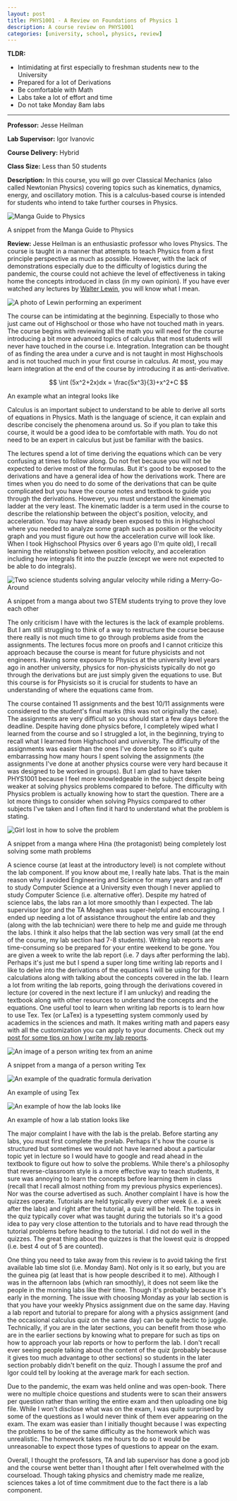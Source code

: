 ```yaml
---
layout: post
title: PHYS1001 - A Review on Foundations of Physics 1
description: A course review on PHYS1001
categories: [university, school, physics, review]
---
```


**TLDR:**
* Intimidating at first especially to freshman students new to the University
* Prepared for a lot of Derivations
* Be comfortable with Math
* Labs take a lot of effort and time
* Do not take Monday 8am labs

---

**Professor:**  Jesse Heilman                                                      
                                                                                
**Lab Supervisor:**  Igor Ivanovic                                                 
                                                                                
**Course Delivery:**  Hybrid                                                       
                                                                                
**Class Size:**  Less than 50 students                                             
                                                                                
**Description:**  In this course, you will go over Classical Mechanics (also called 
Newtonian Physics) covering topics such as kinematics, dynamics, energy, and oscillatory motion.
This is a calculus-based course is intended for students who intend to take further courses in Physics.

![Manga Guide to Physics](https://images-na.ssl-images-amazon.com/images/I/91t60oIC+YS.jpg)
<!-- if Amazon image link broken, use "assets/math-physics/manga-guide-physics-example.jpg"-->
<div class = "caption">A snippet from the Manga Guide to Physics</div>     


**Review:**
Jesse Heilman is an enthusiastic professor who loves Physics. The course is taught in a manner that attempts 
to teach Physics from a first principle perspective as much as possible. However, with the lack of demonstrations 
especially due to the difficulty of logistics during the pandemic, the course could not achieve the level of 
effectiveness in taking home the concepts introduced in class (in my own opinion). If you have ever watched 
any lectures by [Walter Lewin](https://www.youtube.com/channel/UCiEHVhv0SBMpP75JbzJShqw), you will know what I mean.

![A photo of Lewin performing an experiment](https://live.staticflickr.com/3518/5734080882_75980d4735_b.jpg)

The course can be intimidating at the beginning. Especially to those who just came out of Highschool or those who have not touched math in years.
The course begins with reviewing all the math you will need for the course introducing a bit more advanced topics of calculus that most students 
will never have touched in the course i.e. Integration. Integration can be thought of as finding the area under a curve and is not taught in most 
Highschools and is not touched much in your first course in calculus. At most, you may learn integration at the end of the course by introducing it as 
anti-derivative.

$$
\int (5x^2+2x)dx = \frac{5x^3}{3}+x^2+C
$$

<div class = "caption">An example what an integral looks like</div>

Calculus is an important subject to understand to be able to derive all sorts of equations in Physics. Math is the language of science, it can explain 
and describe concisely the phenomena around us. So if you plan to take this course, it would be a good idea to be comfortable with math. You do not need 
to be an expert in calculus but just be familiar with the basics.

The lectures spend a lot of time deriving the equations which can be very confusing at times to follow along. Do not fret because you will not be 
expected to derive most of the formulas. But it's good to be exposed to the derivations and have a general idea of how the derivations work. There are times 
when you do need to do some of the derivations that can be quite complicated but you have the course notes and textbook to guide you through the derivations. However, you must 
understand the kinematic ladder at the very least. The kinematic ladder is a term used in the course to describe the relationship between the object's position, velocity, and acceleration. 
You may have already been exposed to this in Highschool where you needed to analyze some graph such as position or the velocity graph and you must figure out how the acceleration curve will look like. 
When I took Highschool Physics over 6 years ago (I'm quite old), 
I recall learning the relationship between position velocity, and acceleration including how integrals fit into the puzzle (except we were not expected to be able to do integrals).

![Two science students solving angular velocity while riding a Merry-Go-Around](../assets/math-physics/physics-manga-1.png)
<div class = "caption">A snippet from a manga about two STEM students trying to prove they love each other</div>     


The only criticism I have with the lectures is the lack of example problems. But I am still struggling to think of a way to restructure the course because there really is not much time to go through problems 
aside from the assignments. The lectures focus more on proofs and I cannot criticize this approach because the course is meant for future physicists and not engineers. Having some exposure to Physics at the university level years ago 
in another university, physics for non-physicists typically do not go through the derivations but are just simply given the equations to use. 
But this course is for Physicists so it is crucial for students to have an understanding of where the equations came from.

The course contained 11 assignments and the best 10/11 assignments were considered to the student's final marks (this was not originally the case). The assignments are very difficult so you should start a few days before the deadline. 
Despite having done physics before, I completely wiped what I learned from the course and so I struggled a lot, in the beginning, trying to recall what I learned from Highschool and university. The difficulty of the assignments was 
easier than the ones I've done before so it's quite embarrassing how many hours I spent solving the assignments (the assignments I've done at another physics course were very hard because it was designed to be worked in groups). 
But I am glad to have taken PHYS1001 because I feel more knowledgeable in the subject despite being weaker at solving physics problems compared to before. The difficulty with Physics problem is actually knowing how to start the 
question. There are a lot more things to consider when solving Physics compared to other subjects I've taken and I often find it hard to understand what the problem is stating.

![Girl lost in how to solve the problem](../assets/math-physics/math-confused.png)
<div class = "caption">A snippet from a manga where Hina (the protagonist) being completely lost solving some math problems</div> 


A science course (at least at the introductory level) is not complete without the lab component. If you know about me, I really hate labs. That is the main reason why I avoided Engineering and Science for many years and ran off 
to study Computer Science at a University even though I never applied to study Computer Science (i.e. alternative offer). Despite my hatred of science labs, the labs ran a lot more smoothly than I expected. The lab supervisor Igor and the TA 
Meaghen was super-helpful and encouraging. I ended up needing a lot of assistance throughout the entire lab and they (along with the lab technician) were there to help me and guide me through the labs. I think it also helps that 
the lab section was very small (at the end of the course, my lab section had 7-8 students). Writing lab reports are time-consuming so be prepared for your entire weekend to be gone. 
You are given a week to write the lab report (i.e. 7 days after performing the lab). Perhaps it's just me but I spend a super long time 
writing lab reports and I like to delve into the derivations of the equations I will be using for the calculations along with talking about the concepts covered in the lab. I learn a lot from writing the lab reports, going through the 
derivations covered in lecture (or covered in the next lecture if I am unlucky) and reading the textbook along with other resources to understand the concepts and the equations. One useful tool to learn when writing lab reports 
is to learn how to use Tex. Tex (or LaTex) is a typesetting system commonly used by academics in the sciences and math. It makes writing math and papers easy with all the customization you can apply to your documents. Check out my 
[post for some tips on how I write my lab reports](../lab-tex).

![An image of a person writing tex from an anime](../assets/math-physics/tex-anime1.png)

<div class = "caption">A snippet from a manga of a person writing Tex</div>             

![An example of the quadratic formula derivation](../assets/math-physics/tex-example.png)

<div class = "caption">An example of using Tex</div>             

![An example of how the lab looks like](../assets/math-physics/phys1001-appa-example.jpg)

<div class = "caption">An example of how a lab station looks like</div>                            


The major complaint I have with the lab is the prelab. Before starting any labs, you must first complete the prelab. Perhaps it's how the course is structured but sometimes we would not have learned about a particular topic yet in lecture 
so I would have to google and read ahead in the textbook to figure out how to solve the problems. While there's a philosophy that reverse-classroom style is a more effective way to teach students, it sure was annoying to learn the 
concepts before learning them in class (recall that I recall almost nothing from my previous physics experiences). Nor was the course advertised as such. Another complaint I have is how the quizzes operate. Tutorials are held 
typically every other week (i.e. a week after the labs) and right after the tutorial, a quiz will be held. The topics in the quiz typically cover what was taught during the tutorials so it's a good idea to pay very close attention 
to the tutorials and to have read through the tutorial problems before heading to the tutorial. I did not do well in the quizzes. The great thing about the quizzes is that the lowest quiz is dropped (i.e. best 4 out of 5 are counted). 

One thing you need to take away from this review is to avoid taking the first available lab time slot (i.e. Monday 8am). Not only is it so early, but you are the guinea pig (at least that is how people described it to me). Although I was in the afternoon labs (which ran smoothly), 
it does not seem like the people in the morning labs like their time. Though it's probably because it's early in the morning. The issue with choosing Monday as your lab section is that you have your weekly Physics assignment due on 
the same day. Having a lab report and tutorial to prepare for along with a physics assignment (and the occasional calculus quiz on the same day) can be quite hectic to juggle. Technically, if you are in the later sections, you can 
benefit from those who are in the earlier sections by knowing what to prepare for such as tips on how to approach your lab reports or how to perform the lab. I don't recall ever seeing people talking about the content of the quiz 
(probably because it gives too much advantage to other sections) so students in the later section probably didn't benefit on the quiz. Though I assume the prof and Igor could tell by looking at the average mark for each section.

Due to the pandemic, the exam was held online and was open-book. There were no multiple choice questions and students were to scan their answers per question rather than writing the entire exam and then uploading one big file. While I 
won't disclose what was on the exam, I was quite surprised by some of the questions as I would never think of them ever appearing on the exam. The exam was easier than I initially thought because I was expecting the problems to be 
of the same difficulty as the homework which was unrealistic. The homework takes me hours to do so it would be unreasonable to expect those types of questions to appear on the exam. 

Overall, I thought the professors, TA and lab supervisor has done a good job and 
the course went better than I thought after I felt overwhelmed with the courseload. 
Though taking physics and chemistry made me realize, sciences takes a lot of time commitment due to the fact there is a lab component.
